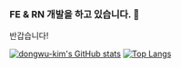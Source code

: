 ### FE & RN 개발을 하고 있습니다. 👋

반갑습니다!


[![dongwu-kim's GitHub stats](https://github-readme-stats.vercel.app/api?username=dongwu-kim&show_icons=true&theme=highcontrast)](https://github.com/dongwu-kim/github-readme-stats)
[![Top Langs](https://github-readme-stats.vercel.app/api/top-langs/?username=dongwu-kim&layout=compact&theme=highcontrast&langs_count=8)](https://github.com/dongwu-kim/github-readme-stats)
